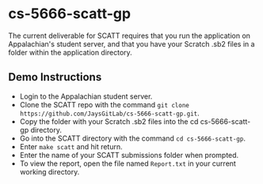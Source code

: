 # cs-5666-scatt-gp
The current deliverable for SCATT requires that you run the application on 
Appalachian's student server, and that you have your Scratch .sb2 files in
a folder within the application directory.

## Demo Instructions
* Login to the Appalachian student server.
* Clone the SCATT repo with the command `git clone https://github.com/JaysGitLab/cs-5666-scatt-gp.git`.
* Copy the folder with your Scratch .sb2 files into the cd cs-5666-scatt-gp directory.
* Go into the SCATT directory with the command `cd cs-5666-scatt-gp`.
* Enter `make scatt` and hit return.
* Enter the name of your SCATT submissions folder when prompted.
* To view the report, open the file named `Report.txt` in your current working directory.
